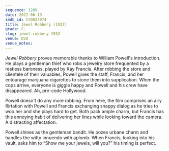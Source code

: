 ```yaml
---
sequence: 1289
date: 2022-06-19
imdb_id: tt0023074
title: Jewel Robbery (1932)
grade: C-
slug: jewel-robbery-1932
venue: DVD
venue_notes:
---
```


_Jewel Robbery_ proves memorable thanks to William Powell's introduction. He plays a gentleman thief who robs a jewelry store frequented by a restless baroness, played by Kay Francis. After robbing the store and clientele of their valuables, Powell gives the staff, Francis, and her entourage marijuana cigarettes to stone them into supplication. When the cops arrive, everyone is giggle happy and Powell and his crew have disappeared. Ah, pre-code Hollywood.

<!-- end -->

Powell doesn't do any more robbing. From here, the film comprises an airy flirtation with Powell and Francis exchanging snappy dialog as he tries to woo her and she plays hard to get. Both pack ample charm, but Francis has this annoying habit of delivering her lines while looking toward the camera. A distracting affectation.

Powell shines as the gentleman bandit. He oozes urbane charm and handles the witty innuendo with aplomb. When Francis, looking into his vault, asks him to “Show me your jewels, will you?” his timing is perfect.
